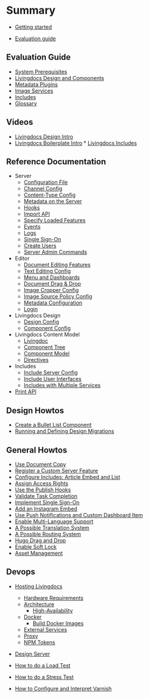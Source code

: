 # Summary

* [Getting started](./getting_started.md)

* [Evaluation guide](walkthroughs/evaluation_guide.md)


## Evaluation Guide

* [System Prerequisites](walkthroughs/getting-started-with-local-development.md)
* [Livingdocs Design and Components](reference-docs/common-designs/create_designs.md)
* [Metadata Plugins](walkthroughs/metadata/metadata-examples.md)
* [Image Services](concepts/images/image-services.md)
* [Includes](reference-docs/doc-includes/intro.md)
* [Glossary](./DICTIONARY.md)


## Videos

* [Livingdocs Design Intro](videos/design_intro.md)
* [Livingdocs Boilerplate Intro](videos/boilerplate_intro.md)
* [Livingdocs Includes](videos/includes.md)


## Reference Documentation

* Server
  * [Configuration File](reference-docs/server-configuration/config.md)
  * [Channel Config](reference-docs/server-configuration/channel-config.md)
  * [Content-Type Config](reference-docs/server-configuration/content-type-config.md)
  * [Metadata on the Server](reference-docs/server-configuration/metadata.md)
  * [Hooks](reference-docs/server-configuration/hooks.md)
  * [Import API](reference-docs/server-import-api/import_api.md)
  * [Specify Loaded Features](reference-docs/server-configuration/stack.md)
  * [Events](reference-docs/server-extensions/events.md)
  * [Logs](reference-docs/server-configuration/logging.md)
  * [Single Sign-On](reference-docs/server-configuration/single_sign-on.md)
  * [Create Users](walkthroughs/create-users.md)
  * [Server Admin Commands](reference-docs/server-configuration/admin-commands.md)
* Editor
  * [Document Editing Features](reference-docs/editor-configuration/editing-features.md)
  * [Text Editing Config](reference-docs/editor-configuration/text-editing.md)
  * [Menu and Dashboards](reference-docs/editor-configuration/menu-and-dashboards.md)
  * [Document Drag & Drop](reference-docs/editor-configuration/document-drag-drop.md)
  * [Image Cropper Config](reference-docs/editor-configuration/image-cropping.md)
  * [Image Source Policy Config](reference-docs/editor-configuration/image-source-policy.md)
  * [Metadata Configuration](reference-docs/editor-configuration/metadata.md)
  * [Login](reference-docs/editor-configuration/login.md)
* Livingdocs Design
  * [Design Config](reference-docs/common-designs/design_config.md)
  * [Component Config](reference-docs/common-designs/component_config.md)
* Livingdocs Content Model
  * [Livingdoc](reference-docs/common-livingdoc/livingdoc.md)
  * [Component Tree](reference-docs/common-livingdoc/component_tree.md)
  * [Component Model](reference-docs/common-livingdoc/component_model.md)
  * [Directives](reference-docs/common-livingdoc/directives.md)
* Includes
  * [Include Server Config](reference-docs/doc-includes/server_customization.md)
  * [Include User Interfaces](reference-docs/doc-includes/editor_customization.md)
  * [Includes with Multiple Services](reference-docs/doc-includes/service_multiselect.md)
* [Print API](reference-docs/server-print-api/print-api.md)


## Design Howtos

* [Create a Bullet List Component](reference-docs/common-designs/list_example.md)
* [Running and Defining Design Migrations](concepts/document-migrations/migrations.md)


## General Howtos

* [Use Document Copy](concepts/copying-documents/document_copy_feature.md)
* [Register a Custom Server Feature](walkthroughs/add_customizations.md)
* [Configure Includes: Article Embed and List](reference-docs/doc-includes/embed_and_list.md)
* [Assign Access Rights](administration/access_rights.md)
* [Use the Publish Hooks](reference-docs/server-extensions/hooks.md)
* [Validate Task Completion](walkthroughs/validate_tasks.md)
* [Implement Single Sign-On](walkthroughs/github-login.md)
* [Add an Instagram Embed](walkthroughs/instagram_embed.md)
* [Use Push Notifications and Custom Dashboard Item](walkthroughs/push_notifications.md)
* [Enable Multi-Language Support](walkthroughs/setup_multilanguage.md)
* [A Possible Translation System](walkthroughs/translations_example.md)
* [A Possible Routing System](reference-docs/server-public-api/routing-system.md)
* [Hugo Drag and Drop](reference-docs/server-extensions/hugo-dnd.md)
* [Enable Soft Lock](walkthroughs/enable-soft-lock.md)
* [Asset Management](reference-docs/common-livingdoc/asset-management.md)


## Devops

* [Hosting Livingdocs](setup-and-deployment/self-hosting.md)

  * [Hardware Requirements](setup-and-deployment/hardware-requirements.md)
  * [Architecture](setup-and-deployment/high-availability/README.md)
    * [High-Availability](setup-and-deployment/high-availability/high-availability-setup.md)
  * [Docker](setup-and-deployment/docker/README.md)
    * [Build Docker Images](setup-and-deployment/docker/build-docker-images.md)
  * [External Services](setup-and-deployment/external-services.md)
  * [Proxy](setup-and-deployment/proxy.md)
  * [NPM Tokens](setup-and-deployment/npm/access-private-npm-modules.md)

* [Design Server](reference-docs/server-configuration/design-servers.md)
* [How to do a Load Test](reference-docs/maintenance/how-to-do-a-load-test.md)
* [How to do a Stress Test](https://github.com/DaRaFF/stress-test-example#how-to-make-a-simple-stress-test)
* [How to Configure and Interpret Varnish](reference-docs/maintenance/how-to-varnish.md)



<!-- ## Livingdocs core development

* Editor
  * [Styleguide](reference-docs/editor-styleguide/styleguide.md)
  * [Why use an image service?](concepts/images/why-an-image-service.md)
  * [Responsive background images](concepts/images/responsive-bg-images.md)
* Server
  * [Editing API](reference-docs/server-editing-api/README.md)
    * [Basics](reference-docs/server-editing-api/api_basics.md)
    * [CORS](reference-docs/server-editing-api/api_cors.md)
    * [Error](reference-docs/server-editing-api/api_errors.md)
    * [Authentication](reference-docs/server-editing-api/editing_api_authentication.md)
    * [Design](reference-docs/server-editing-api/editing_api_design.md)
    * [Lists](reference-docs/server-editing-api/editing_api_document_list.md)
    * [Documents](reference-docs/server-editing-api/editing_api_documents.md)
    * [Revisions](reference-docs/server-editing-api/editing_api_revisions.md)
    * [Publications](reference-docs/server-editing-api/editing_api_publications.md)
    * [Users](reference-docs/server-editing-api/editing_api_users.md)
    * [Projects](reference-docs/server-editing-api/editing_api_spaces.md)
    * [Hooks](reference-docs/server-editing-api/editing_api_hooks.md)
* Framework
  * [Browser API](reference-docs/common-livingdoc/browser_api.md) -->
